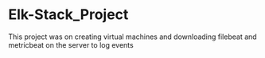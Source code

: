 # Elk-Stack_Project
This project was  on creating virtual machines and downloading filebeat and metricbeat on the server to log events
